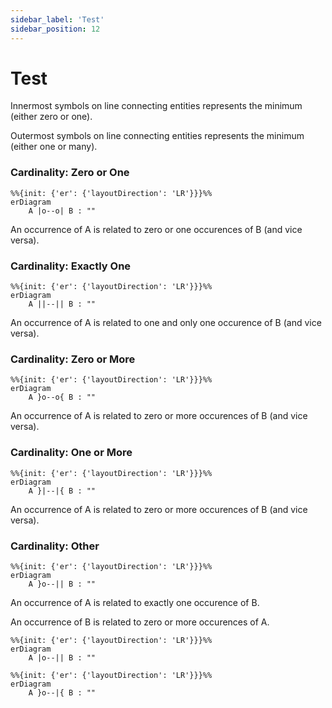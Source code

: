 ```yaml
---
sidebar_label: 'Test'
sidebar_position: 12
---
```


# Test

Innermost symbols on line connecting entities represents the minimum
(either zero or one).

Outermost symbols on line connecting entities represents the minimum
(either one or many).

### Cardinality: Zero or One

```mermaid
%%{init: {'er': {'layoutDirection': 'LR'}}}%%
erDiagram
    A |o--o| B : ""
```

An occurrence of A is related to zero or one occurences of B (and vice versa).

### Cardinality: Exactly One

```mermaid
%%{init: {'er': {'layoutDirection': 'LR'}}}%%
erDiagram
    A ||--|| B : ""
```

An occurrence of A is related to one and only one occurence of B (and vice versa).

### Cardinality: Zero or More

```mermaid
%%{init: {'er': {'layoutDirection': 'LR'}}}%%
erDiagram
    A }o--o{ B : ""
```

An occurrence of A is related to zero or more occurences of B (and vice versa).

### Cardinality: One or More

```mermaid
%%{init: {'er': {'layoutDirection': 'LR'}}}%%
erDiagram
    A }|--|{ B : ""
```

An occurrence of A is related to zero or more occurences of B (and vice versa).

### Cardinality: Other

```mermaid
%%{init: {'er': {'layoutDirection': 'LR'}}}%%
erDiagram
    A }o--|| B : ""
```

An occurrence of A is related to exactly one occurence of B.

An occurrence of B is related to zero or more occurences of A.

```mermaid
%%{init: {'er': {'layoutDirection': 'LR'}}}%%
erDiagram
    A |o--|| B : ""
```

```mermaid
%%{init: {'er': {'layoutDirection': 'LR'}}}%%
erDiagram
    A }o--|{ B : ""
```
